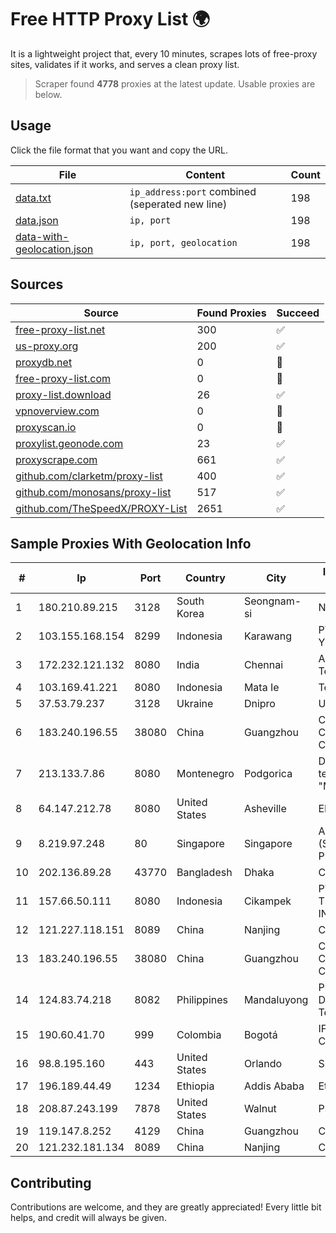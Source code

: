 
# Free HTTP Proxy List 🌍

It is a lightweight project that, every 10 minutes, scrapes lots of free-proxy sites, validates if it works, and serves a clean proxy list.


> Scraper found **4778** proxies at the latest update. Usable proxies are below.

## Usage

Click the file format that you want and copy the URL.


|File|Content|Count|
|----|-------|-----|
|[data.txt](https://raw.githubusercontent.com/themiralay/Proxy-List-World/master/data.txt)|`ip_address:port` combined (seperated new line)|198|
|[data.json](https://raw.githubusercontent.com/themiralay/Proxy-List-World/master/data.json)|`ip, port`|198|
|[data-with-geolocation.json](https://raw.githubusercontent.com/themiralay/Proxy-List-World/master/data-with-geolocation.json)|`ip, port, geolocation`|198|

## Sources

|Source|Found Proxies|Succeed|
|------|-------------|-------|
|[free-proxy-list.net](https://free-proxy-list.net)|300|✅|
|[us-proxy.org](https://www.us-proxy.org)|200|✅|
|[proxydb.net](http://proxydb.net)|0|🚫|
|[free-proxy-list.com](https://free-proxy-list.com/?page=&port=&type%5B%5D=http&type%5B%5D=https&up_time=0&search=Search)|0|🚫|
|[proxy-list.download](https://www.proxy-list.download/HTTP)|26|✅|
|[vpnoverview.com](https://vpnoverview.com/privacy/anonymous-browsing/free-proxy-servers)|0|🚫|
|[proxyscan.io](https://www.proxyscan.io)|0|🚫|
|[proxylist.geonode.com](https://proxylist.geonode.com/api/proxy-list?limit=300&page=1&sort_by=lastChecked&sort_type=desc&protocols=http,https)|23|✅|
|[proxyscrape.com](https://api.proxyscrape.com/v2/?request=displayproxies&protocol=http&timeout=10000&country=all&ssl=all&anonymity=all)|661|✅|
|[github.com/clarketm/proxy-list](https://raw.githubusercontent.com/clarketm/proxy-list/master/proxy-list-raw.txt)|400|✅|
|[github.com/monosans/proxy-list](https://raw.githubusercontent.com/monosans/proxy-list/main/proxies/http.txt)|517|✅|
|[github.com/TheSpeedX/PROXY-List](https://raw.githubusercontent.com/TheSpeedX/PROXY-List/master/http.txt)|2651|✅|


## Sample Proxies With Geolocation Info

|#|Ip|Port|Country|City|Internet Service Provider|
|-|--|----|-------|----|-------------------------|
|1|180.210.89.215|3128|South Korea|Seongnam-si|NHNCLOUD|
|2|103.155.168.154|8299|Indonesia|Karawang|PT Arozak Bima Yudho Sangkara|
|3|172.232.121.132|8080|India|Chennai|Akamai Technologies, Inc.|
|4|103.169.41.221|8080|Indonesia|Mata Ie|Telnet Indonesia|
|5|37.53.79.237|3128|Ukraine|Dnipro|UKRTELECOM|
|6|183.240.196.55|38080|China|Guangzhou|China Mobile Communications Corporation|
|7|213.133.7.86|8080|Montenegro|Podgorica|Drustvo za telekomunikacije "MTEL" DOO|
|8|64.147.212.78|8080|United States|Asheville|ERC Broadband|
|9|8.219.97.248|80|Singapore|Singapore|Alibaba Cloud (Singapore) Private Limited|
|10|202.136.89.28|43770|Bangladesh|Dhaka|Circle Network|
|11|157.66.50.111|8080|Indonesia|Cikampek|PT BARAYA TELEKOMUNIKASI INDONESIA|
|12|121.227.118.151|8089|China|Nanjing|China Telecom|
|13|183.240.196.55|38080|China|Guangzhou|China Mobile Communications Corporation|
|14|124.83.74.218|8082|Philippines|Mandaluyong|Philippine Long Distance Telephone Co.|
|15|190.60.41.70|999|Colombia|Bogotá|IFX NETWORKS COLOMBIA|
|16|98.8.195.160|443|United States|Orlando|Spectrum|
|17|196.189.44.49|1234|Ethiopia|Addis Ababa|Ethiotelecom|
|18|208.87.243.199|7878|United States|Walnut|Psychz Networks|
|19|119.147.8.252|4129|China|Guangzhou|Chinanet|
|20|121.232.181.134|8089|China|Nanjing|Chinanet|



## Contributing

Contributions are welcome, and they are greatly appreciated! Every
little bit helps, and credit will always be given.

